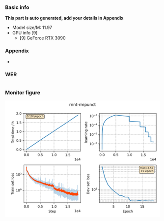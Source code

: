 ### Basic info

**This part is auto generated, add your details in Appendix**

* Model size/M: 11.97
* GPU info \[9\]
  * \[9\] GeForce RTX 3090

### Appendix

* 

### WER
```

```

### Monitor figure
![monitor](./monitor.png)
